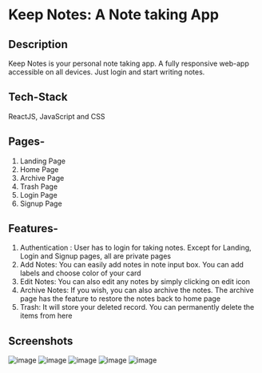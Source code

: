 # Keep Notes: A Note taking App

## Description
Keep Notes is your personal note taking app. A fully responsive web-app accessible on all devices. Just login and start writing notes.

## Tech-Stack
ReactJS, JavaScript and CSS

## Pages-
1. Landing Page
2. Home Page
3. Archive Page
4. Trash Page
5. Login Page
6. Signup Page

## Features-
1. Authentication : User has to login for taking notes. Except for Landing, Login and Signup pages, all are private pages
2. Add Notes: You can easily add notes in note input box. You can add labels and choose color of your card
3. Edit Notes: You can also edit any notes by simply clicking on edit icon
4. Archive Notes: If you wish, you can also archive the notes. The archive page has the feature to restore the notes back to home page
5. Trash: It will store your deleted record. You can permanently delete the items from here

## Screenshots

![image](https://user-images.githubusercontent.com/78558235/162614165-7bd144db-4bc0-4ecf-b35b-d8f4f7b24ed9.png)
![image](https://user-images.githubusercontent.com/78558235/162614179-4c1b6025-96ee-4c43-80c2-c8da485ffdd0.png)
![image](https://user-images.githubusercontent.com/78558235/162614229-11422751-b5f2-4f41-a9aa-b6d4f2db43e0.png)
![image](https://user-images.githubusercontent.com/78558235/162614238-f764939d-8bb1-43a1-b37e-9ee92efc102e.png)
![image](https://user-images.githubusercontent.com/78558235/162614250-ba5f4dca-5288-43b7-9270-bc91d11846de.png)
